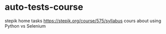# auto-tests-course
stepik home tasks 
https://stepik.org/course/575/syllabus
cours about using Python vs Selenium
